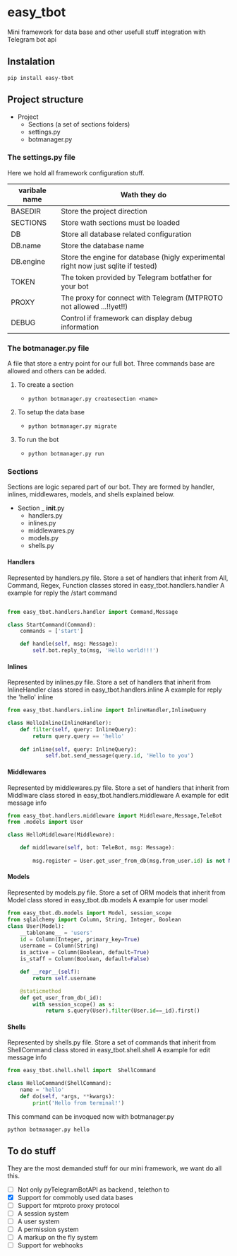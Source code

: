 # easy_tbot
Mini framework  for data base and other usefull stuff integration with Telegram bot api
## Instalation
````commandline
pip install easy-tbot
````
## Project structure
- Project
  - Sections (a set of sections folders)
  - settings.py
  - botmanager.py
### The settings.py file
Here we hold all framework configuration stuff.

| varibale name | Wath they do |
| ------------- | ------------- |
| BASEDIR  | Store the project direction  |
| SECTIONS | Store wath sections must be loaded  |
| DB | Store all database related configuration |
| DB.name | Store the database name |
| DB.engine | Store the engine for database (higly experimental right now just sqlite if tested) |
| TOKEN | The token provided by Telegram botfather for your bot |
| PROXY | The proxy for connect with Telegram (MTPROTO not allowed ...!!yet!!) |
| DEBUG | Control if framework can display debug information |
### The botmanager.py file 
A file that store a entry point for our full bot. Three commands base are allowed and others can be added.

1. To create a section
   - ```commandline  
     python botmanager.py createsection <name> 
     ```
2. To setup the data base
   - ```commandline  
     python botmanager.py migrate
     ```
3. To run the bot
   - ```commandline  
     python botmanager.py run
     ```

### Sections
Sections are logic separed part of our bot. They are formed by handler, inlines, middlewares, models, and shells explained below.

- Section
  _ __init__.py
  - handlers.py
  - inlines.py
  - middlewares.py
  - models.py
  - shells.py
  
#### Handlers
Represented by handlers.py file. Store a set of handlers that inherit from All, Command, Regex, Function classes stored in
easy_tbot.handlers.handler
A example for reply the /start command
```python

from easy_tbot.handlers.handler import Command,Message

class StartCommand(Command):
    commands = ['start']

    def handle(self, msg: Message):
        self.bot.reply_to(msg, 'Hello world!!!')
```
#### Inlines
Represented by inlines.py file. Store a set of handlers that inherit from InlineHandler class stored in
easy_tbot.handlers.inline
A example for reply the 'hello' inline
```python
from easy_tbot.handlers.inline import InlineHandler,InlineQuery

class HelloInline(InlineHandler):
    def filter(self, query: InlineQuery):
        return query.query == 'hello'
    
    def inline(self, query: InlineQuery):
            self.bot.send_message(query.id, 'Hello to you')
```
#### Middlewares
Represented by middlewares.py file. Store a set of handlers that inherit from Middlware class stored in
easy_tbot.handlers.middleware
A example for edit message info
```python
from easy_tbot.handlers.middleware import Middleware,Message,TeleBot
from .models import User

class HelloMiddleware(Middleware):

    def middleware(self, bot: TeleBot, msg: Message):
        
        msg.register = User.get_user_from_db(msg.from_user.id) is not None
```
#### Models
Represented by models.py file. Store a set of ORM models that inherit from Model class stored in
easy_tbot.db.models
A example for user model
```python
from easy_tbot.db.models import Model, session_scope
from sqlalchemy import Column, String, Integer, Boolean
class User(Model):
    __tablename__ = 'users'
    id = Column(Integer, primary_key=True)
    username = Column(String)
    is_active = Column(Boolean, default=True)
    is_staff = Column(Boolean, default=False)

    def __repr__(self):
        return self.username

    @staticmethod
    def get_user_from_db(_id):
        with session_scope() as s:
            return s.query(User).filter(User.id==_id).first()

```
#### Shells
Represented by shells.py file. Store a set of commands that inherit from ShellCommand class stored in
easy_tbot.shell.shell
A example for edit message info
```python
from easy_tbot.shell.shell import  ShellCommand

class HelloCommand(ShellCommand):
    name = 'hello'
    def do(self, *args, **kwargs):
        print('Hello from terminal!')
```
This command can be invoqued now with botmanager.py
```commandline
python botmanager.py hello
```
## To do stuff
They are the most demanded stuff for our mini framework, we want do all  this.

- [ ] Not only pyTelegramBotAPI as backend , telethon to
- [x] Support for commobly used data bases
- [ ] Support for mtproto proxy protocol
- [ ] A session system
- [ ] A user system
- [ ] A permission  system
- [ ] A markup on the fly system
- [ ] Support for webhooks